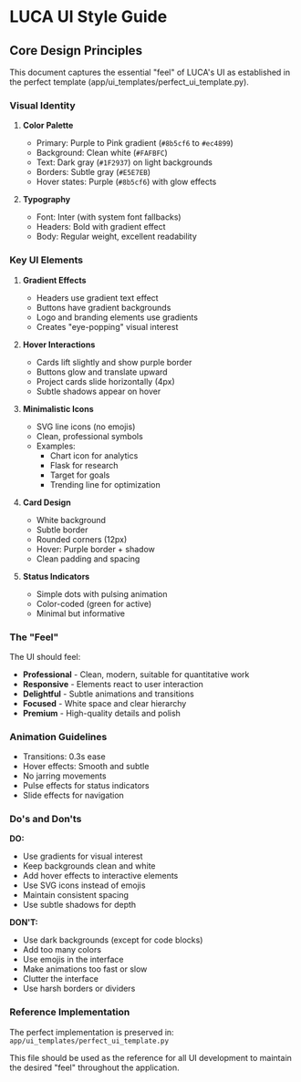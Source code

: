 # LUCA UI Style Guide

## Core Design Principles

This document captures the essential "feel" of LUCA's UI as established in the perfect template (app/ui_templates/perfect_ui_template.py).

### Visual Identity

1. **Color Palette**
   - Primary: Purple to Pink gradient (`#8b5cf6` to `#ec4899`)
   - Background: Clean white (`#FAFBFC`)
   - Text: Dark gray (`#1F2937`) on light backgrounds
   - Borders: Subtle gray (`#E5E7EB`)
   - Hover states: Purple (`#8b5cf6`) with glow effects

2. **Typography**
   - Font: Inter (with system font fallbacks)
   - Headers: Bold with gradient effect
   - Body: Regular weight, excellent readability

### Key UI Elements

1. **Gradient Effects**
   - Headers use gradient text effect
   - Buttons have gradient backgrounds
   - Logo and branding elements use gradients
   - Creates "eye-popping" visual interest

2. **Hover Interactions**
   - Cards lift slightly and show purple border
   - Buttons glow and translate upward
   - Project cards slide horizontally (4px)
   - Subtle shadows appear on hover

3. **Minimalistic Icons**
   - SVG line icons (no emojis)
   - Clean, professional symbols
   - Examples:
     - Chart icon for analytics
     - Flask for research
     - Target for goals
     - Trending line for optimization

4. **Card Design**
   - White background
   - Subtle border
   - Rounded corners (12px)
   - Hover: Purple border + shadow
   - Clean padding and spacing

5. **Status Indicators**
   - Simple dots with pulsing animation
   - Color-coded (green for active)
   - Minimal but informative

### The "Feel"

The UI should feel:
- **Professional** - Clean, modern, suitable for quantitative work
- **Responsive** - Elements react to user interaction
- **Delightful** - Subtle animations and transitions
- **Focused** - White space and clear hierarchy
- **Premium** - High-quality details and polish

### Animation Guidelines

- Transitions: 0.3s ease
- Hover effects: Smooth and subtle
- No jarring movements
- Pulse effects for status indicators
- Slide effects for navigation

### Do's and Don'ts

**DO:**
- Use gradients for visual interest
- Keep backgrounds clean and white
- Add hover effects to interactive elements
- Use SVG icons instead of emojis
- Maintain consistent spacing
- Use subtle shadows for depth

**DON'T:**
- Use dark backgrounds (except for code blocks)
- Add too many colors
- Use emojis in the interface
- Make animations too fast or slow
- Clutter the interface
- Use harsh borders or dividers

### Reference Implementation

The perfect implementation is preserved in:
`app/ui_templates/perfect_ui_template.py`

This file should be used as the reference for all UI development to maintain the desired "feel" throughout the application.